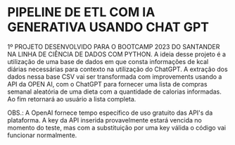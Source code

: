 # PIPELINE DE ETL COM IA GENERATIVA USANDO CHAT GPT
1º PROJETO DESENVOLVIDO PARA O BOOTCAMP 2023 DO SANTANDER NA LINHA DE CIÊNCIA DE DADOS COM PYTHON. 
A ideia desse projeto é a utilização de uma base de dados em que consta informações de kcal diárias necessárias para contexto na utilização do ChatGPT. 
A extração dos dados nessa base CSV vai ser transformada com improvements usando a API da OPEN AI, com o ChatGPT para fornecer uma lista de compras semanal aleatória de uma dieta com a quantidade de calorias informadas. 
Ao fim retornará ao usuário a lista completa. 

OBS.: A OpenAI fornece tempo específico de uso gratuito das API's da plataforma. A key da API inserida provavelmente estará vencida no momento do teste, mas com a substituição por uma key válida o código vai funcionar normalmente. 
